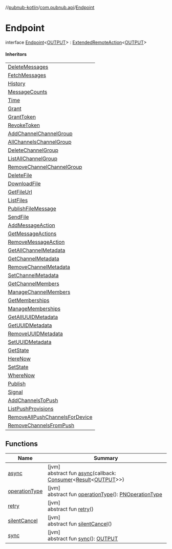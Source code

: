 //[pubnub-kotlin](../../../index.md)/[com.pubnub.api](../index.md)/[Endpoint](index.md)

# Endpoint

interface [Endpoint](index.md)&lt;[OUTPUT](index.md)&gt; : [ExtendedRemoteAction](../../../../pubnub-core/pubnub-core-api/pubnub-core-api/com.pubnub.api.endpoints.remoteaction/-extended-remote-action/index.md)&lt;[OUTPUT](index.md)&gt; 

#### Inheritors

| |
|---|
| [DeleteMessages](../../com.pubnub.api.endpoints/-delete-messages/index.md) |
| [FetchMessages](../../com.pubnub.api.endpoints/-fetch-messages/index.md) |
| [History](../../com.pubnub.api.endpoints/-history/index.md) |
| [MessageCounts](../../com.pubnub.api.endpoints/-message-counts/index.md) |
| [Time](../../com.pubnub.api.endpoints/-time/index.md) |
| [Grant](../../com.pubnub.api.endpoints.access/-grant/index.md) |
| [GrantToken](../../com.pubnub.api.endpoints.access/-grant-token/index.md) |
| [RevokeToken](../../com.pubnub.api.endpoints.access/-revoke-token/index.md) |
| [AddChannelChannelGroup](../../com.pubnub.api.endpoints.channel_groups/-add-channel-channel-group/index.md) |
| [AllChannelsChannelGroup](../../com.pubnub.api.endpoints.channel_groups/-all-channels-channel-group/index.md) |
| [DeleteChannelGroup](../../com.pubnub.api.endpoints.channel_groups/-delete-channel-group/index.md) |
| [ListAllChannelGroup](../../com.pubnub.api.endpoints.channel_groups/-list-all-channel-group/index.md) |
| [RemoveChannelChannelGroup](../../com.pubnub.api.endpoints.channel_groups/-remove-channel-channel-group/index.md) |
| [DeleteFile](../../com.pubnub.api.endpoints.files/-delete-file/index.md) |
| [DownloadFile](../../com.pubnub.api.endpoints.files/-download-file/index.md) |
| [GetFileUrl](../../com.pubnub.api.endpoints.files/-get-file-url/index.md) |
| [ListFiles](../../com.pubnub.api.endpoints.files/-list-files/index.md) |
| [PublishFileMessage](../../com.pubnub.api.endpoints.files/-publish-file-message/index.md) |
| [SendFile](../../com.pubnub.api.endpoints.files/-send-file/index.md) |
| [AddMessageAction](../../com.pubnub.api.endpoints.message_actions/-add-message-action/index.md) |
| [GetMessageActions](../../com.pubnub.api.endpoints.message_actions/-get-message-actions/index.md) |
| [RemoveMessageAction](../../com.pubnub.api.endpoints.message_actions/-remove-message-action/index.md) |
| [GetAllChannelMetadata](../../com.pubnub.api.endpoints.objects.channel/-get-all-channel-metadata/index.md) |
| [GetChannelMetadata](../../com.pubnub.api.endpoints.objects.channel/-get-channel-metadata/index.md) |
| [RemoveChannelMetadata](../../com.pubnub.api.endpoints.objects.channel/-remove-channel-metadata/index.md) |
| [SetChannelMetadata](../../com.pubnub.api.endpoints.objects.channel/-set-channel-metadata/index.md) |
| [GetChannelMembers](../../com.pubnub.api.endpoints.objects.member/-get-channel-members/index.md) |
| [ManageChannelMembers](../../com.pubnub.api.endpoints.objects.member/-manage-channel-members/index.md) |
| [GetMemberships](../../com.pubnub.api.endpoints.objects.membership/-get-memberships/index.md) |
| [ManageMemberships](../../com.pubnub.api.endpoints.objects.membership/-manage-memberships/index.md) |
| [GetAllUUIDMetadata](../../com.pubnub.api.endpoints.objects.uuid/-get-all-u-u-i-d-metadata/index.md) |
| [GetUUIDMetadata](../../com.pubnub.api.endpoints.objects.uuid/-get-u-u-i-d-metadata/index.md) |
| [RemoveUUIDMetadata](../../com.pubnub.api.endpoints.objects.uuid/-remove-u-u-i-d-metadata/index.md) |
| [SetUUIDMetadata](../../com.pubnub.api.endpoints.objects.uuid/-set-u-u-i-d-metadata/index.md) |
| [GetState](../../com.pubnub.api.endpoints.presence/-get-state/index.md) |
| [HereNow](../../com.pubnub.api.endpoints.presence/-here-now/index.md) |
| [SetState](../../com.pubnub.api.endpoints.presence/-set-state/index.md) |
| [WhereNow](../../com.pubnub.api.endpoints.presence/-where-now/index.md) |
| [Publish](../../com.pubnub.api.endpoints.pubsub/-publish/index.md) |
| [Signal](../../com.pubnub.api.endpoints.pubsub/-signal/index.md) |
| [AddChannelsToPush](../../com.pubnub.api.endpoints.push/-add-channels-to-push/index.md) |
| [ListPushProvisions](../../com.pubnub.api.endpoints.push/-list-push-provisions/index.md) |
| [RemoveAllPushChannelsForDevice](../../com.pubnub.api.endpoints.push/-remove-all-push-channels-for-device/index.md) |
| [RemoveChannelsFromPush](../../com.pubnub.api.endpoints.push/-remove-channels-from-push/index.md) |

## Functions

| Name | Summary |
|---|---|
| [async](index.md#149557464%2FFunctions%2F51989805) | [jvm]<br>abstract fun [async](index.md#149557464%2FFunctions%2F51989805)(callback: [Consumer](https://docs.oracle.com/javase/8/docs/api/java/util/function/Consumer.html)&lt;[Result](../../../../pubnub-gson/com.pubnub.api.v2.callbacks/-result/index.md)&lt;[OUTPUT](index.md)&gt;&gt;) |
| [operationType](../../com.pubnub.api.endpoints.push/-remove-channels-from-push/index.md#1414065386%2FFunctions%2F51989805) | [jvm]<br>abstract fun [operationType](../../com.pubnub.api.endpoints.push/-remove-channels-from-push/index.md#1414065386%2FFunctions%2F51989805)(): [PNOperationType](../../../../pubnub-core/pubnub-core-api/pubnub-core-api/com.pubnub.api.enums/-p-n-operation-type/index.md) |
| [retry](../../com.pubnub.api.endpoints.push/-remove-channels-from-push/index.md#2020801116%2FFunctions%2F51989805) | [jvm]<br>abstract fun [retry](../../com.pubnub.api.endpoints.push/-remove-channels-from-push/index.md#2020801116%2FFunctions%2F51989805)() |
| [silentCancel](../../com.pubnub.api.endpoints.push/-remove-channels-from-push/index.md#-675955969%2FFunctions%2F51989805) | [jvm]<br>abstract fun [silentCancel](../../com.pubnub.api.endpoints.push/-remove-channels-from-push/index.md#-675955969%2FFunctions%2F51989805)() |
| [sync](../../com.pubnub.api.endpoints.push/-remove-channels-from-push/index.md#40193115%2FFunctions%2F51989805) | [jvm]<br>abstract fun [sync](../../com.pubnub.api.endpoints.push/-remove-channels-from-push/index.md#40193115%2FFunctions%2F51989805)(): [OUTPUT](index.md) |
